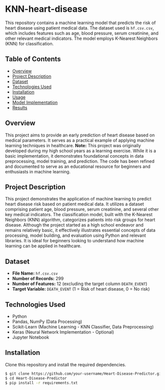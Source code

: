 # KNN-heart-disease
This repository contains a machine learning model that predicts the risk of heart disease using patient medical data. The dataset used is `hf.csv.csv`, which includes features such as age, blood pressure, serum creatinine, and other relevant medical indicators. The model employs K-Nearest Neighbors (KNN) for classification.

## Table of Contents
- [Overview](#overview)
- [Project Description](#project-description)
- [Dataset](#dataset)
- [Technologies Used](#technologies-used)
- [Installation](#installation)
- [Usage](#usage)
- [Model Implementation](#model-implementation)
- [Results](#results)

## Overview
This project aims to provide an early prediction of heart disease based on medical parameters. It serves as a practical example of applying machine learning techniques in healthcare. **Note:** This project was originally developed during my high school years as a learning exercise. While it is a basic implementation, it demonstrates foundational concepts in data preprocessing, model training, and prediction. The code has been refined and documented to serve as an educational resource for beginners and enthusiasts in machine learning.

## Project Description
This project demonstrates the application of machine learning to predict heart disease risk based on patient medical data. It utilizes a dataset comprising patient age, blood pressure, serum creatinine, and several other key medical indicators. The classification model, built with the K-Nearest Neighbors (KNN) algorithm, categorizes patients into risk groups for heart disease. Although the project started as a high school endeavor and remains relatively basic, it effectively illustrates essential concepts of data processing, model building, and evaluation using Python and relevant libraries. It is ideal for beginners looking to understand how machine learning can be applied in healthcare.

## Dataset
- **File Name:** `hf.csv.csv`
- **Number of Records:** 299
- **Number of Features:** 12 (excluding the target column `DEATH_EVENT`)
- **Target Variable:** `DEATH_EVENT` (1 = Risk of heart disease, 0 = No risk)

## Technologies Used
- Python
- Pandas, NumPy (Data Processing)
- Scikit-Learn (Machine Learning - KNN Classifier, Data Preprocessing)
- Keras (Neural Network Implementation - Optional)
- Jupyter Notebook

## Installation
Clone this repository and install the required dependencies.
```sh
$ git clone https://github.com/your-username/Heart-Disease-Predictor.git
$ cd Heart-Disease-Predictor
$ pip install -r requirements.txt
